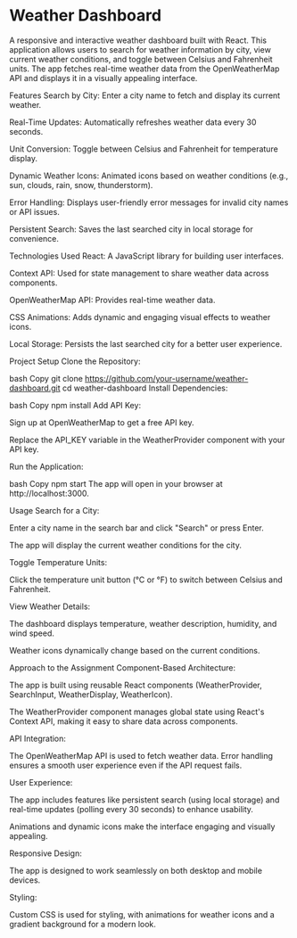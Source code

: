 ﻿# Weather Dashboard


A responsive and interactive weather dashboard built with React. This application allows users to search for weather information by city, view current weather conditions, and toggle between Celsius and Fahrenheit units. The app fetches real-time weather data from the OpenWeatherMap API and displays it in a visually appealing interface.

Features
Search by City: Enter a city name to fetch and display its current weather.

Real-Time Updates: Automatically refreshes weather data every 30 seconds.

Unit Conversion: Toggle between Celsius and Fahrenheit for temperature display.

Dynamic Weather Icons: Animated icons based on weather conditions (e.g., sun, clouds, rain, snow, thunderstorm).

Error Handling: Displays user-friendly error messages for invalid city names or API issues.

Persistent Search: Saves the last searched city in local storage for convenience.

Technologies Used
React: A JavaScript library for building user interfaces.

Context API: Used for state management to share weather data across components.

OpenWeatherMap API: Provides real-time weather data.

CSS Animations: Adds dynamic and engaging visual effects to weather icons.

Local Storage: Persists the last searched city for a better user experience.

Project Setup
Clone the Repository:

bash
Copy
git clone https://github.com/your-username/weather-dashboard.git
cd weather-dashboard
Install Dependencies:

bash
Copy
npm install
Add API Key:

Sign up at OpenWeatherMap to get a free API key.

Replace the API_KEY variable in the WeatherProvider component with your API key.

Run the Application:

bash
Copy
npm start
The app will open in your browser at http://localhost:3000.

Usage
Search for a City:

Enter a city name in the search bar and click "Search" or press Enter.

The app will display the current weather conditions for the city.

Toggle Temperature Units:

Click the temperature unit button (°C or °F) to switch between Celsius and Fahrenheit.

View Weather Details:

The dashboard displays temperature, weather description, humidity, and wind speed.

Weather icons dynamically change based on the current conditions.

Approach to the Assignment
Component-Based Architecture:

The app is built using reusable React components (WeatherProvider, SearchInput, WeatherDisplay, WeatherIcon).

The WeatherProvider component manages global state using React's Context API, making it easy to share data across components.

API Integration:

The OpenWeatherMap API is used to fetch weather data. Error handling ensures a smooth user experience even if the API request fails.

User Experience:

The app includes features like persistent search (using local storage) and real-time updates (polling every 30 seconds) to enhance usability.

Animations and dynamic icons make the interface engaging and visually appealing.

Responsive Design:

The app is designed to work seamlessly on both desktop and mobile devices.

Styling:

Custom CSS is used for styling, with animations for weather icons and a gradient background for a modern look.
